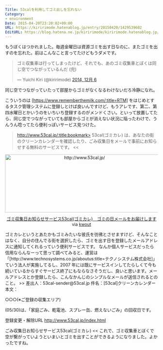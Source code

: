 ```yaml
---
Title: 53calを利用してゴミ出しを忘れない
Category:
- environment
Date: 2015-04-20T23:20:02+09:00
URL: https://kiririmode.hatenablog.jp/entry/20150420/1429539602
EditURL: https://blog.hatena.ne.jp/kiririmode/kiririmode.hatenablog.jp/atom/entry/8454420450092127116
---
```


もうぼくはつかれました。毎週金曜日は資源ゴミを出す日なのに、またゴミを出すのを忘れた。前はこんなこと言ってたけどもうダメです。
<blockquote class="twitter-tweet" lang="ja"><p>ゴミ収集車は行ってしまったけど、それでも、あのゴミ収集車とぼくは同じ空でつながっているんだ (完)</p>&mdash; Yuichi Kiri (@kiririmode) <a href="https://twitter.com/kiririmode/status/541037754399064064">2014, 12月 6</a></blockquote> <script async src="//platform.twitter.com/widgets.js" charset="utf-8"></script>
同じ空でつながっていたって部屋からゴミがなくなるわけないだろ冷静になれ。

こういうのは [https://www.rememberthemilk.com/:title=RTM] をはじめとするタスク管理システムに登録しとけば良いんですけど、もうアレです、第二、第四水曜日とかいうのをいちいち登録するのがメンドくさい。といって放置してたら、同じ空でつながっていても部屋からゴミが消えない状況に陥ったわけで、うんうん唸ってたら便利っぽいサービス見つけた。
>http://www.53cal.jp/:title:bookmark>
53cal(ゴミカレ) は、あなたの街のクリーンカレンダーを確認したり、ごみ収集日をメールで事前にお知らせする無料のサービスです。
<<
<div class="kwout" style="text-align: center;"><a href="http://www.53cal.jp/"><img src="http://kwout.com/cutout/c/8i/7q/s2u_bor.jpg" alt="http://www.53cal.jp/" title="ゴミ収集日お知らせサービス53cal(ゴミカレ)　ゴミの日メールをお届けします" width="508" height="191" style="border: none;" /></a><p style="margin-top: 10px; text-align: center;"><a href="http://www.53cal.jp/">ゴミ収集日お知らせサービス53cal(ゴミカレ)　ゴミの日メールをお届けします</a> via <a href="http://kwout.com/quote/c8i7qs2u">kwout</a></p></div>
ゴミカレというとあたかもゴミみたいな彼氏を彷彿とさせますけど、そんなことはなく、自分の住んでる街を選択したら、ゴミを出す日を登録したメールアドレスに通知してくれるっていう便利サービスです。
なんか個人サービスだったら信用ならんなーって思って調べてみると、運営は「[http://www.technosystems.co.jp/aboutus:title=テクノシステム株式会社]」ていう法人が実施してるし、2007 年には既にサービスインしてたらしくて今も続いているからすぐサービス終了にもならなさそうだし、良いと思います。メールアドレスとか登録したら、こんなかんじのシンプルなメールが送信されるとのこと。
>>
差出人：53cal-sender@53cal.jp
件名：[53cal]クリーンカレンダー
本文：

○○○(※ご登録の収集エリア)

(05/30)は、「家庭ごみ、乾電池、スプレー缶、燃えないごみ」の回収日です。

登録変更・解除URL
http://www.53cal.jp/index.html

ごみ収集日お知らせサービス53cal(ゴミカレ)
<<
これで、ゴミ収集車とぼくで空が繋がっていようといまいとゴミを出すことができるようになりました。よかったですね。
